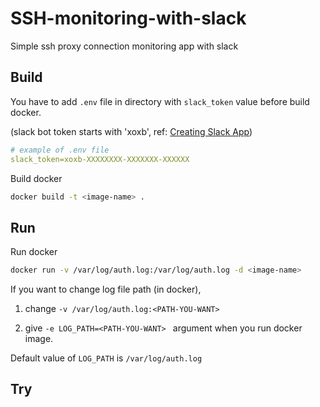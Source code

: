 # SSH-monitoring-with-slack
Simple ssh proxy connection monitoring app with slack


## Build

You have to add `.env` file in directory with `slack_token` value before build docker.

(slack bot token starts with 'xoxb', ref: [Creating Slack App](https://api.slack.com/authentication/basics))



```yaml
# example of .env file
slack_token=xoxb-XXXXXXXX-XXXXXXX-XXXXXX
```



Build docker

```bash
docker build -t <image-name> .
```







## Run



Run docker

```bash
docker run -v /var/log/auth.log:/var/log/auth.log -d <image-name>
```



If you want to change log file path (in docker), 

1. change `-v /var/log/auth.log:<PATH-YOU-WANT>`

2. give `-e LOG_PATH=<PATH-YOU-WANT> `  argument when you run docker image.

Default value of `LOG_PATH` is `/var/log/auth.log` 


## Try
